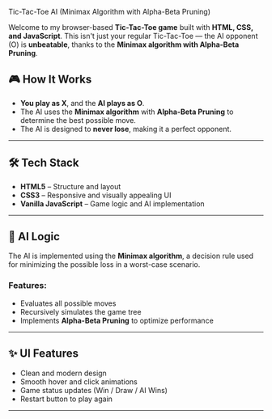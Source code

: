 
 Tic-Tac-Toe AI (Minimax Algorithm with Alpha-Beta Pruning)

Welcome to my browser-based **Tic-Tac-Toe game** built with **HTML, CSS, and JavaScript**. This isn't just your regular Tic-Tac-Toe — the AI opponent (O) is **unbeatable**, thanks to the **Minimax algorithm with Alpha-Beta Pruning**.


## 🎮 How It Works

- **You play as X**, and the **AI plays as O**.
- The AI uses the **Minimax algorithm** with **Alpha-Beta Pruning** to determine the best possible move.
- The AI is designed to **never lose**, making it a perfect opponent.

---

## 🛠 Tech Stack

- **HTML5** – Structure and layout
- **CSS3** – Responsive and visually appealing UI
- **Vanilla JavaScript** – Game logic and AI implementation

---

## 🧠 AI Logic

The AI is implemented using the **Minimax algorithm**, a decision rule used for minimizing the possible loss in a worst-case scenario.

### Features:
- Evaluates all possible moves
- Recursively simulates the game tree
- Implements **Alpha-Beta Pruning** to optimize performance

---

## ✨ UI Features

- Clean and modern design
- Smooth hover and click animations
- Game status updates (Win / Draw / AI Wins)
- Restart button to play again

---



